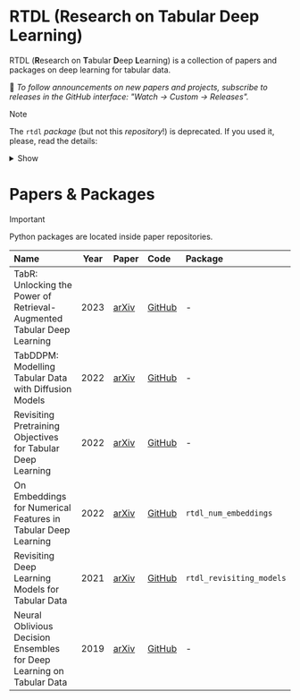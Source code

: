 # RTDL (Research on Tabular Deep Learning)

RTDL (**R**esearch on **T**abular **D**eep **L**earning) is a collection of papers and packages on deep learning for tabular data.

:bell: *To follow announcements on new papers and projects,
subscribe to releases in the GitHub interface: "Watch -> Custom -> Releases".*

> [!NOTE]
> The `rtdl` *package* (but not this *repository*!) is deprecated.
> If you used it, please, read the details:
>
> <details>
> <summary>Show</summary>
>
> 1. Now, some of the papers have their individual packages (see the table below).
> 2. If you used the latest `rtdl==0.0.13` installed from PyPI (not from GitHub!)
>    as `pip install rtdl`, then the same models
>    (MLP, ResNet, FT-Transformer) can be found in the `rtdl_revisiting_models` package,
>    though API is slightly different.
> 3. :exclamation: **If you used the unfinished code from the main branch, it is highly**
>    **recommended to switch to the new packages.** In particular,
>    the unfinished implementation of embeddings for continuous features
>    contained many unresolved issues (the new `rtdl_num_embeddings` package, in turn,
>    is more efficient and correct).
>
> </details>
> 


# Papers & Packages

> [!IMPORTANT]
> 
> Python packages are located inside paper repositories.

| Name                                                                   | Year  | Paper                                     | Code                                                                      | Package                  |
| :--------------------------------------------------------------------- | :---: | :---------------------------------------- | :------------------------------------------------------------------------ | :----------------------- |
| TabR: Unlocking the Power of Retrieval-Augmented Tabular Deep Learning | 2023  | [arXiv](https://arxiv.org/abs/2307.14338) | [GitHub](https://github.com/yandex-research/tabular-dl-tabr)              | -                        |
| TabDDPM: Modelling Tabular Data with Diffusion Models                  | 2022  | [arXiv](https://arxiv.org/abs/2209.15421) | [GitHub](https://github.com/yandex-research/tab-ddpm)                     | -                        |
| Revisiting Pretraining Objectives for Tabular Deep Learning            | 2022  | [arXiv](https://arxiv.org/abs/2207.03208) | [GitHub](https://github.com/puhsu/tabular-dl-pretrain-objectives)         | -                        |
| On Embeddings for Numerical Features in Tabular Deep Learning          | 2022  | [arXiv](https://arxiv.org/abs/2203.05556) | [GitHub](https://github.com/yandex-research/tabular-dl-num-embeddings)    | `rtdl_num_embeddings`    |
| Revisiting Deep Learning Models for Tabular Data                       | 2021  | [arXiv](https://arxiv.org/abs/2106.11959) | [GitHub](https://github.com/yandex-research/tabular-dl-revisiting-models) | `rtdl_revisiting_models` |
| Neural Oblivious Decision Ensembles for Deep Learning on Tabular Data  | 2019  | [arXiv](https://arxiv.org/abs/1909.06312) | [GitHub](https://github.com/Qwicen/node)                                  | -                        |
